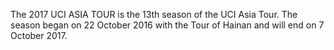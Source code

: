 The 2017 UCI ASIA TOUR is the 13th season of the UCI Asia Tour. The season began on 22 October 2016 with the Tour of Hainan and will end on 7 October 2017.
